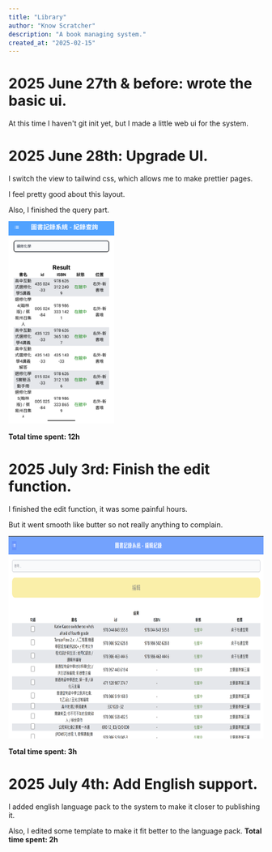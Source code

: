 ```yaml
---
title: "Library"
author: "Know Scratcher"
description: "A book managing system."
created_at: "2025-02-15"
---
```

# 2025 June 27th & before: wrote the basic ui.
At this time I haven't git init yet, but I made a little web ui for the system.

# 2025 June 28th: Upgrade UI.

I switch the view to tailwind css, which allows me to make prettier pages.

I feel pretty good about this layout.

Also, I finished the query part.

<img alt="page" src="https://raw.githubusercontent.com/KnowScratcher/Library/refs/heads/main/jounal_img/20250628page.png" height="400px">


**Total time spent: 12h**

# 2025 July 3rd: Finish the edit function.
I finished the edit function, it was some painful hours.

But it went smooth like butter so not really anything to complain.

<img alt="page" src="https://raw.githubusercontent.com/KnowScratcher/Library/refs/heads/main/jounal_img/20250703edit.png" height="400px">

**Total time spent: 3h**

# 2025 July 4th: Add English support.
I added english language pack to the system to make it closer to publishing it.

Also, I edited some template to make it fit better to the language pack.
**Total time spent: 2h**